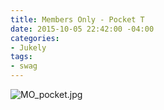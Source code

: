 ```yaml
---
title: Members Only - Pocket T
date: 2015-10-05 22:42:00 -04:00
categories:
- Jukely
tags:
- swag
---
```


![MO_pocket.jpg](/uploads/MO_pocket.jpg)